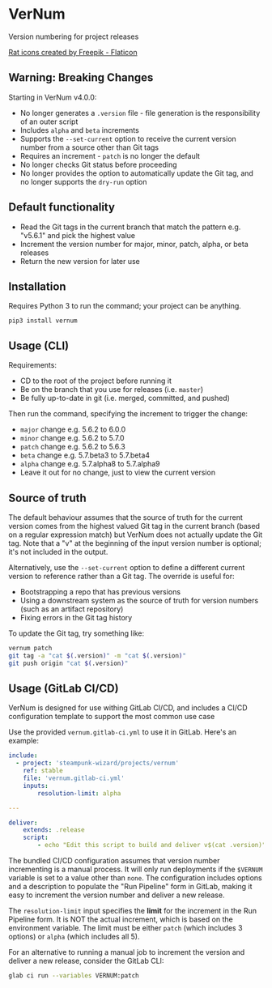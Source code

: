 # VerNum


Version numbering for project releases

<a href="https://www.flaticon.com/free-icons/rat" title="rat icons">Rat icons created by Freepik - Flaticon</a>

## Warning: Breaking Changes

Starting in VerNum v4.0.0:

- No longer generates a `.version` file - file generation is the responsibility of an outer script
- Includes `alpha` and `beta` increments
- Supports the `--set-current` option to receive the current version number from a source other than Git tags
- Requires an increment - `patch` is no longer the default
- No longer checks Git status before proceeding
- No longer provides the option to automatically update the Git tag, and no longer supports the `dry-run` option

## Default functionality

- Read the Git tags in the current branch that match the pattern e.g. "v5.6.1" and pick the highest value
- Increment the version number for major, minor, patch, alpha, or beta releases
- Return the new version for later use

## Installation

Requires Python 3 to run the command; your project can be anything.

```
pip3 install vernum
```


## Usage (CLI)

Requirements:

- CD to the root of the project before running it
- Be on the branch that you use for releases (i.e. `master`)
- Be fully up-to-date in git (i.e. merged, committed, and pushed)

Then run the command, specifying the increment to trigger the change:

- `major` change e.g. 5.6.2 to 6.0.0
- `minor` change e.g. 5.6.2 to 5.7.0
- `patch` change e.g. 5.6.2 to 5.6.3
- `beta` change e.g. 5.7.beta3 to 5.7.beta4
- `alpha` change e.g. 5.7.alpha8 to 5.7.alpha9
- Leave it out for no change, just to view the current version

## Source of truth

The default behaviour assumes that the source of truth for the current version comes from the highest valued Git tag in the current branch (based on a regular expression match) but VerNum does not actually update the Git tag. Note that a "v" at the beginning of the input version number is optional; it's not included in the output.

Alternatively, use the `--set-current` option to define a different current version to reference rather than a Git tag. The override is useful for:

- Bootstrapping a repo that has previous versions
- Using a downstream system as the source of truth for version numbers (such as an artifact repository)
- Fixing errors in the Git tag history

To update the Git tag, try something like:

```bash
vernum patch
git tag -a "cat $(.version)" -m "cat $(.version)"
git push origin "cat $(.version)"
```

## Usage (GitLab CI/CD)

VerNum is designed for use withing GitLab CI/CD, and includes a CI/CD configuration template to support the most common use case

Use the provided `vernum.gitlab-ci.yml` to use it in GitLab. Here's an example:

```yaml
include:
  - project: 'steampunk-wizard/projects/vernum'
    ref: stable
    file: 'vernum.gitlab-ci.yml'
    inputs:
        resolution-limit: alpha

---

deliver:
    extends: .release
    script:
        - echo "Edit this script to build and deliver v$(cat .version)"
```

The bundled CI/CD configuration assumes that version number incrementing is a manual process. It will only run deployments if the `$VERNUM` variable is set to a value other than `none`. The configuration includes options and a description to populate the "Run Pipeline" form in GitLab, making it easy to increment the version number and deliver a new release.

The `resolution-limit` input specifies the **limit** for the increment in the Run Pipeline form. It is NOT the actual increment, which is based on the environment variable. The limit must be either `patch` (which includes 3 options) or `alpha` (which includes all 5).

For an alternative to running a manual job to increment the version and deliver a new release, consider the GitLab CLI:

```bash
glab ci run --variables VERNUM:patch
```
